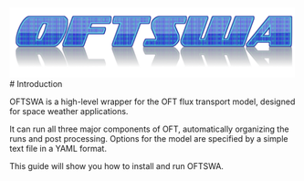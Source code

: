 <img width=500 src="./oftswa.png" alt="OFTSWA" /> 
# Introduction

OFTSWA is a high-level wrapper for the OFT flux transport model, designed for space weather applications.  

It can run all three major components of OFT, automatically organizing the runs and post processing.  Options for the model are specified by a simple text file in a YAML format.

This guide will show you how to install and run OFTSWA.


